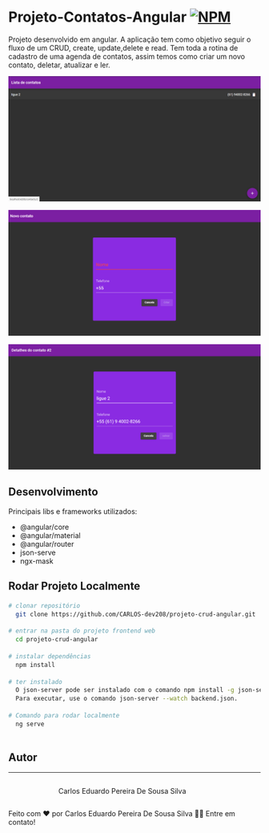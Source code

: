 # Projeto-Contatos-Angular  [![NPM](https://img.shields.io/npm/l/react)](https://github.com/CARLOS-dev208/projeto-crud-angular/blob/main/LICENSE) 


Projeto desenvolvido em angular. A aplicação tem como objetivo seguir o fluxo de um CRUD, create, update,delete e read. Tem toda a rotina de cadastro de uma agenda de contatos, assim temos como criar um novo contato, deletar, atualizar e ler.

![Home](https://github.com/CARLOS-dev208/projeto-crud-angular/blob/main/src/assets/homeContato.png)

![Novo](https://github.com/CARLOS-dev208/projeto-crud-angular/blob/main/src/assets/contatoNovo.gif)

![Atualizar](https://github.com/CARLOS-dev208/projeto-crud-angular/blob/main/src/assets/atualizarContato.png)


## Desenvolvimento 
Principais libs e frameworks utilizados:

- @angular/core
- @angular/material
- @angular/router
- json-serve
- ngx-mask



## Rodar Projeto Localmente 

```bash
# clonar repositório
  git clone https://github.com/CARLOS-dev208/projeto-crud-angular.git
   
# entrar na pasta do projeto frontend web
  cd projeto-crud-angular
  
# instalar dependências
  npm install 
  
# ter instalado
  O json-server pode ser instalado com o comando npm install -g json-server. 
  Para executar, use o comando json-server --watch backend.json.
  
# Comando para rodar localmente
  ng serve
   
```

## Autor

---

<div style="display:flex;">
 <img style="border-radius: 50%;" src="https://avatars.githubusercontent.com/u/62676357?s=400&u=c2e61c42fe62850dd3cd4b7b06cd894097ccfc45&v=4" width="100px;" alt=""/>

 Carlos Eduardo Pereira De Sousa Silva
</div>

Feito com ❤️ por Carlos Eduardo Pereira De Sousa Silva 👋🏽 Entre em contato!
